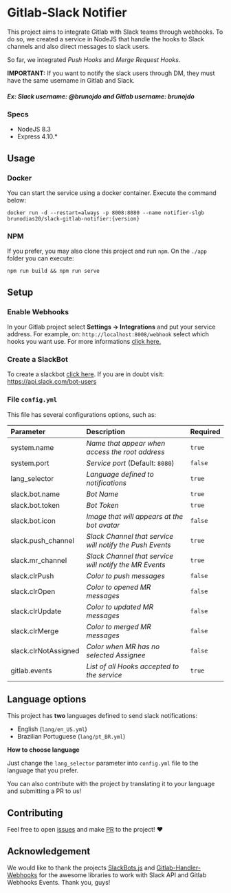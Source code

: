 # Gitlab-Slack Notifier

This project aims to integrate Gitlab with Slack teams through webhooks. To do so, we created a service in NodeJS that handle the hooks to Slack channels and also direct messages to slack users.

So far, we integrated *Push Hooks* and *Merge Request Hooks*.

**IMPORTANT:** If you want to notify the slack users through DM, they must have the same username in Gitlab and Slack.
##### Ex: Slack username: @brunojdo and Gitlab username: brunojdo

### Specs

* NodeJS 8.3
* Express 4.10.*

## Usage

### Docker

You can start the service using a docker container. Execute the command below: 

`docker run -d --restart=always -p 8008:8080 --name notifier-slgb brunodias20/slack-gitlab-notifier:{version}`

### NPM 

If you prefer, you may also clone this project and run `npm`. On the `./app` folder you can execute:

`npm run build && npm run serve`

## Setup

### Enable Webhooks

In your Gitlab project select **Settings -> Integrations** and put your service address. For example, on: `http://localhost:8008/webhook` select which hooks you want use. For more informations [click here.](https://docs.gitlab.com/ce/user/project/integrations/webhooks.html)

### Create a SlackBot

To create a slackbot [click here](https://my.slack.com/services/new/bot). If you are in doubt visit: https://api.slack.com/bot-users

### File `config.yml`

This file has several configurations options, such as: 

| Parameter	| Description | Required |
| :------- | :------ | :------ |
| system.name | *Name that appear when access the root address* | `true` |
| system.port | *Service port* (Default: `8080`) | `false` |
| lang_selector | *Language defined to notifications* | `true` |
| slack.bot.name | *Bot Name* | `true` |
| slack.bot.token | *Bot Token* | `true` |
| slack.bot.icon | *Image that will appears at the bot avatar* | `false` |
| slack.push_channel | *Slack Channel that service will notify the Push Events* | `true` |
| slack.mr_channel | *Slack Channel that service will notify the MR Events* | `true` |
| slack.clrPush | *Color to push messages* | `false` |
| slack.clrOpen | *Color to opened MR messages* | `false` |
| slack.clrUpdate | *Color to updated MR messages* | `false` |
| slack.clrMerge | *Color to merged MR messages* | `false` |
| slack.clrNotAssigned | *Color when MR has no selected Assignee* | `false` |
| gitlab.events | *List of all Hooks accepted to the service*  | `true` |


## Language options

This project has **two** languages defined to send slack notifications: 

* English (`lang/en_US.yml`)
* Brazilian Portuguese (`lang/pt_BR.yml`)

**How to choose language**

Just change the `lang_selector` parameter into `config.yml` file to the language that you prefer. 

You can also contribute with the project by translating it to your language and submitting a PR to us!

## Contributing

Feel free to open [issues](https://github.com/brunojdo/slack-gitlab-notifier/issues/new) and make [PR](https://github.com/brunojdo/slack-gitlab-notifier/pulls) to the project! :heart: 

## Acknowledgement

We would like to thank the projects [SlackBots.js](https://github.com/mishk0/slack-bot-api) and [Gitlab-Handler-Webhooks](https://github.com/Yuliang-Lee/gitlab-webhook-handler) for the awesome libraries to work with Slack API and Gitlab Webhooks Events. Thank you, guys!